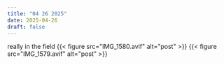 ```yaml
---
title: "04 26 2025"
date: 2025-04-26
draft: false
---
```


really in the field
{{< figure src="IMG_1580.avif" alt="post" >}}
{{< figure src="IMG_1579.avif" alt="post" >}}

